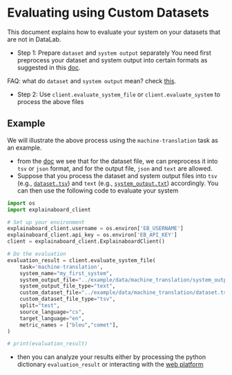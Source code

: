 # Evaluating using Custom Datasets

This document explains how to evaluate your system on your datasets that are not in DataLab.

* Step 1: Prepare `dataset` and `system output` separately
You need first preprocess your dataset and system output into certain formats as
 suggested in this [doc](https://github.com/neulab/ExplainaBoard/blob/main/docs/task_file_formats.md).

FAQ: what do `dataset` and `system output` mean? check [this](https://github.com/neulab/ExplainaBoard/blob/main/docs/concepts_about_system_analysis.md).


* Step 2: Use `client.evaluate_system_file` or `client.evaluate_system` to process the above files


## Example
We will illustrate the above process using the `machine-translation` task as an example.

* from the [doc](https://github.com/neulab/ExplainaBoard/blob/main/docs/task_file_formats.md) we see
that for the dataset file, we can preprocess it into `tsv` or `json` format, and for the output file, 
`json` and `text` are allowed. 
* Suppose that you process the dataset and system output files into
 `tsv` (e.g., [`dataset.tsv`](../example/data/machine_translation/dataset.tsv))
  and
  `text` (e.g., [`system_output.txt`](../example/data/machine_translation/system_output.txt))
  accordingly. You can then use the
following code to evaluate your system

```python
import os
import explainaboard_client

# Set up your environment
explainaboard_client.username = os.environ['EB_USERNAME']
explainaboard_client.api_key = os.environ['EB_API_KEY']
client = explainaboard_client.ExplainaboardClient()

# Do the evaluation
evaluation_result = client.evaluate_system_file(
    task='machine-translation',
    system_name="my_first_system",
    system_output_file="../example/data/machine_translation/system_output.txt",
    system_output_file_type="text",
    custom_dataset_file="../example/data/machine_translation/dataset.tsv",
    custom_dataset_file_type="tsv",
    split="test",
    source_language="cs",
    target_language="en",
    metric_names = ["bleu","comet"],
)

# print(evaluation_result)
```

* then you can analyze your results either by processing the python dictionary `evaluation_result` or
interacting with the [web platform](https://explainaboard.inspiredco.ai/systems) 



